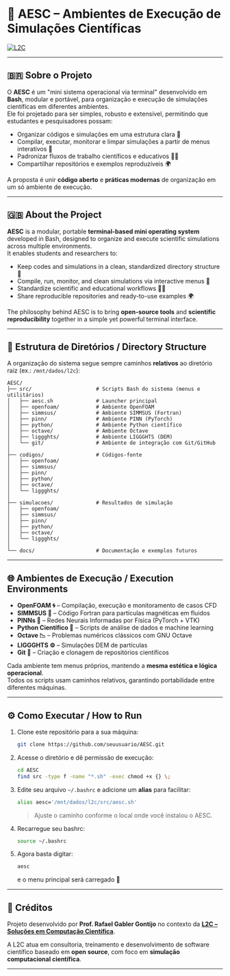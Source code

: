 # 🧪 AESC – Ambientes de Execução de Simulações Científicas

[![L2C](https://img.shields.io/badge/L2C-Soluções%20em%20Computação%20Científica-blue)](https://www.l2c.dev.br)

---

## 🇧🇷 Sobre o Projeto

O **AESC** é um "mini sistema operacional via terminal" desenvolvido em **Bash**, modular e portável, para organização e execução de simulações científicas em diferentes ambientes.  
Ele foi projetado para ser simples, robusto e extensível, permitindo que estudantes e pesquisadores possam:

- Organizar códigos e simulações em uma estrutura clara 📂  
- Compilar, executar, monitorar e limpar simulações a partir de menus interativos 🧭  
- Padronizar fluxos de trabalho científicos e educativos 👨‍🏫  
- Compartilhar repositórios e exemplos reproduzíveis 🌍  

A proposta é unir **código aberto** e **práticas modernas** de organização em um só ambiente de execução.

---

## 🇬🇧 About the Project

**AESC** is a modular, portable **terminal-based mini operating system** developed in Bash, designed to organize and execute scientific simulations across multiple environments.  
It enables students and researchers to:

- Keep codes and simulations in a clean, standardized directory structure 📂  
- Compile, run, monitor, and clean simulations via interactive menus 🧭  
- Standardize scientific and educational workflows 👨‍🏫  
- Share reproducible repositories and ready-to-use examples 🌍  

The philosophy behind AESC is to bring **open-source tools** and **scientific reproducibility** together in a simple yet powerful terminal interface.

---

## 📂 Estrutura de Diretórios / Directory Structure

A organização do sistema segue sempre caminhos **relativos** ao diretório raiz (ex.: `/mnt/dados/l2c`):

```
AESC/
├── src/                     # Scripts Bash do sistema (menus e utilitários)
│   ├── aesc.sh              # Launcher principal
│   ├── openfoam/            # Ambiente OpenFOAM
│   ├── simmsus/             # Ambiente SIMMSUS (Fortran)
│   ├── pinn/                # Ambiente PINN (PyTorch)
│   ├── python/              # Ambiente Python científico
│   ├── octave/              # Ambiente Octave
│   ├── liggghts/            # Ambiente LIGGGHTS (DEM)
│   └── git/                 # Ambiente de integração com Git/GitHub
│
├── codigos/                 # Códigos-fonte
│   ├── openfoam/
│   ├── simmsus/
│   ├── pinn/
│   ├── python/
│   ├── octave/
│   └── liggghts/
│
├── simulacoes/              # Resultados de simulação
│   ├── openfoam/
│   ├── simmsus/
│   ├── pinn/
│   ├── python/
│   ├── octave/
│   └── liggghts/
│
└── docs/                    # Documentação e exemplos futuros
```

---

## 🌐 Ambientes de Execução / Execution Environments

- **OpenFOAM 🌀** – Compilação, execução e monitoramento de casos CFD  
- **SIMMSUS 🧲** – Código Fortran para partículas magnéticas em fluidos  
- **PINNs 🤖** – Redes Neurais Informadas por Física (PyTorch + VTK)  
- **Python Científico 🐍** – Scripts de análise de dados e machine learning  
- **Octave 📉** – Problemas numéricos clássicos com GNU Octave  
- **LIGGGHTS ⚙️** – Simulações DEM de partículas  
- **Git 🧰** – Criação e clonagem de repositórios científicos  

Cada ambiente tem menus próprios, mantendo a **mesma estética e lógica operacional**.  
Todos os scripts usam caminhos relativos, garantindo portabilidade entre diferentes máquinas.

---

## ⚙️ Como Executar / How to Run

1. Clone este repositório para a sua máquina:  

   ```bash
   git clone https://github.com/seuusuario/AESC.git
   ```

2. Acesse o diretório e dê permissão de execução:  

   ```bash
   cd AESC
   find src -type f -name "*.sh" -exec chmod +x {} \;
   ```

3. Edite seu arquivo `~/.bashrc` e adicione um **alias** para facilitar:  

   ```bash
   alias aesc='/mnt/dados/l2c/src/aesc.sh'
   ```

   > Ajuste o caminho conforme o local onde você instalou o AESC.

4. Recarregue seu bashrc:  

   ```bash
   source ~/.bashrc
   ```

5. Agora basta digitar:  

   ```bash
   aesc
   ```

   e o menu principal será carregado 🎉

---

## 🤝 Créditos

Projeto desenvolvido por **Prof. Rafael Gabler Gontijo** no contexto da [**L2C – Soluções em Computação Científica**](https://www.l2c.dev.br).  

A L2C atua em consultoria, treinamento e desenvolvimento de software científico baseado em **open source**, com foco em **simulação computacional científica**.

---
